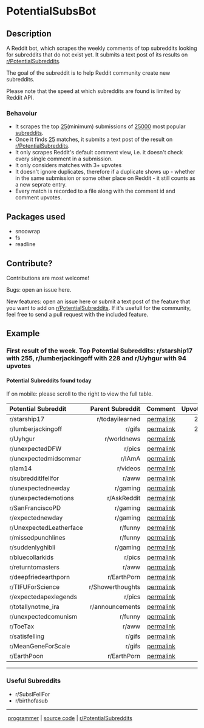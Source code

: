 # PotentialSubsBot

## Description

A Reddit bot, which scrapes the weekly comments of top subreddits looking for subreddits that do not exist yet.
It submits a text post of its results on [r/PotentialSubreddits](reddit.com/r/PotentialSubreddits).

The goal of the subreddit is to help Reddit community create new subreddits.

Please note that the speed at which subreddits are found is limited by Reddit API.

### Behavoiur
* It scrapes the top [25](constants.js)(minimum) submissions of [25000](constants.js) most popular [subreddits](top_subreddits.txt).
* Once it finds [25](constants.js) matches, it submits a text post of the result on [r/PotentialSubreddits](reddit.com/r/PotentialSubreddits).
* It only scrapes Reddit's default comment view, i.e. it doesn't check every single comment in a submission.
* It only considers matches with 3+ upvotes 
* It doesn't ignore duplicates, therefore if a duplicate shows up - whether in the same submission or some other place on Reddit - it still counts as a new seprate entry.
* Every match is recorded to a file along with the comment id and comment upvotes.

## Packages used
*  snoowrap
*  fs
*  readline

## Contribute?

Contributions are most welcome!

Bugs: open an issue here.

New features: open an issue here or submit a text post of the feature that you want to add on [r/PotentialSubreddits](reddit.com/r/PotentialSubreddits). If it's usefull for the community, feel free to send a pull request with the included feature.

## Example

### First result of the week. Top Potential Subreddits: r/starship17 with 255, r/lumberjackingoff with 228 and r/Uyhgur with 94 upvotes

#### Potential Subreddits found today

If on mobile: please scroll to the right to view the full table.

|Potential Subreddit|Parent Subreddit|Comment|Upvotes|
|:-|-:|-:|-:|
|r/starship17|r/todayilearned|[permalink](/r/todayilearned/comments/fbbf10/til_about_donald_watts_a_florida_resident_police/fj3qbgu/)|255
|r/lumberjackingoff|r/gifs|[permalink](/r/gifs/comments/fa0ui6/saw_a_post_where_a_guy_cut_a_tree_between_two/fivtu7r/)|228
|r/Uyhgur|r/worldnews|[permalink](/r/worldnews/comments/f94lca/chinese_diplomat_to_australia_grilled_over/fipl0qs/)|94
|r/unexpectedDFW|r/pics|[permalink](/r/pics/comments/fbla9g/one_of_my_bar_regulars_waited_84_years_for_his/fj5ljwk/)|69
|r/unexpectedmidsommar|r/IAmA|[permalink](/r/IAmA/comments/fad232/since_1983_i_have_lived_worked_and_raised_a/fiy1frh/)|62
|r/iam14|r/videos|[permalink](/r/videos/comments/fah0mw/zach_dela_rocha_ratm_stops_a_concert_for_sexual/fiyz3s4/)|50
|r/subredditIfellfor|r/aww|[permalink](/r/aww/comments/f8z2oz/im_just_gonna_snuggle_up_right_in_here/fionk4c/)|49
|r/unexpectednewday|r/gaming|[permalink](/r/gaming/comments/f9ctzq/what_happened_to_just_put_the_disc_in_and_play/fir2i7v/)|46
|r/unexpectedemotions|r/AskReddit|[permalink](/r/AskReddit/comments/fbrn0e/dog_owners_of_reddit_would_you_cut_of_5_years_of/fj6h8cx/)|45
|r/SanFranciscoPD|r/gaming|[permalink](/r/gaming/comments/fayn2b/to_the_police_department_please/fj1ky1b/)|41
|r/expectednewday|r/gaming|[permalink](/r/gaming/comments/f9ctzq/what_happened_to_just_put_the_disc_in_and_play/firineu/)|37
|r/UnexpectedLeatherface|r/funny|[permalink](/r/funny/comments/fbvml5/shhhhh_just_let_it_happen/fj7dz4z/)|28
|r/missedpunchlines|r/funny|[permalink](/r/funny/comments/f9710w/just_to_turn_a_page/fiq6fhk/)|21
|r/suddenlyghibli|r/gaming|[permalink](/r/gaming/comments/fblczy/geralt_of_weebia/fj5acxh/)|19
|r/bluecollarkids|r/pics|[permalink](/r/pics/comments/f9kr1b/caught_my_3yo_boy_under_his_car_and_he_said_i/fisqbim/)|17
|r/returntomasters|r/aww|[permalink](/r/aww/comments/f8zte8/this_is_how_my_new_kittens_react_when_i_get_home/fipat9k/)|13
|r/deepfriedearthporn|r/EarthPorn|[permalink](/r/EarthPorn/comments/fatw8c/the_moonrise_above_a_summit_in_iceland_while_the/fj1dx0d/)|13
|r/TIFUForScience|r/Showerthoughts|[permalink](/r/Showerthoughts/comments/f8oscz/every_time_you_fall_asleep_you_are_putting/fin7dhl/)|8
|r/expectedapexlegends|r/pics|[permalink](/r/pics/comments/f8zk3k/pie_octane/fipfefm/)|5
|r/totallynotme_ira|r/announcements|[permalink](/r/announcements/comments/f8y9nx/spring_forward_into_reddits_2019_transparency/fip43o0/)|3
|r/unexpectedcomunism|r/funny|[permalink](/r/funny/comments/fbcncm/wine_glass_music/fj3wj18/)|3
|r/ToeTax|r/aww|[permalink](/r/aww/comments/fbnftw/hospitals_dressed_leap_day_babies_as_frogs_and/fj65cj9/)|3
|r/satisfelling|r/gifs|[permalink](/r/gifs/comments/fa0ui6/saw_a_post_where_a_guy_cut_a_tree_between_two/fix31l2/)|3
|r/MeanGeneForScale|r/gifs|[permalink](/r/gifs/comments/fb5ze5/andre_the_giant_using_mean_gene_for_scale/fj3c09k/)|3
|r/EarthPoon|r/EarthPorn|[permalink](/r/EarthPorn/comments/f8peya/a_photo_i_took_five_years_ago_in_the_cloud/fin8yu6/)|3
---
### Useful Subreddits 
- r/SubsIFellFor
- r/birthofasub 

___
&nbsp;[programmer](https://www.reddit.com/message/compose/?toempty_vacuum=)&nbsp;|&nbsp;[source&nbsp;code](https://github.com/mt-empty/potentialSubsBot)&nbsp;|&nbsp;[r/PotentialSubreddits](reddit.com/r/PotentialSubreddits)&nbsp;
